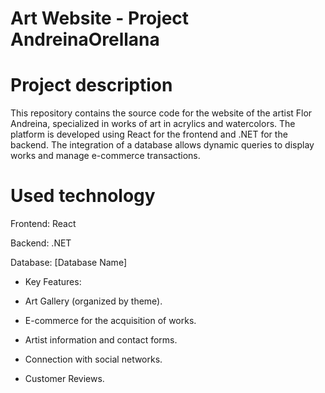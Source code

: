 # Art Website - Project AndreinaOrellana

# Project description
This repository contains the source code for the website of the artist Flor Andreina, specialized in works of art in acrylics and watercolors. The platform is developed using React for the frontend and .NET for the backend. The integration of a database allows dynamic queries to display works and manage e-commerce transactions.

# Used technology

Frontend: React

Backend: .NET

Database: [Database Name]

- Key Features:

- Art Gallery (organized by theme).

- E-commerce for the acquisition of works.

- Artist information and contact forms.

- Connection with social networks.

- Customer Reviews.
